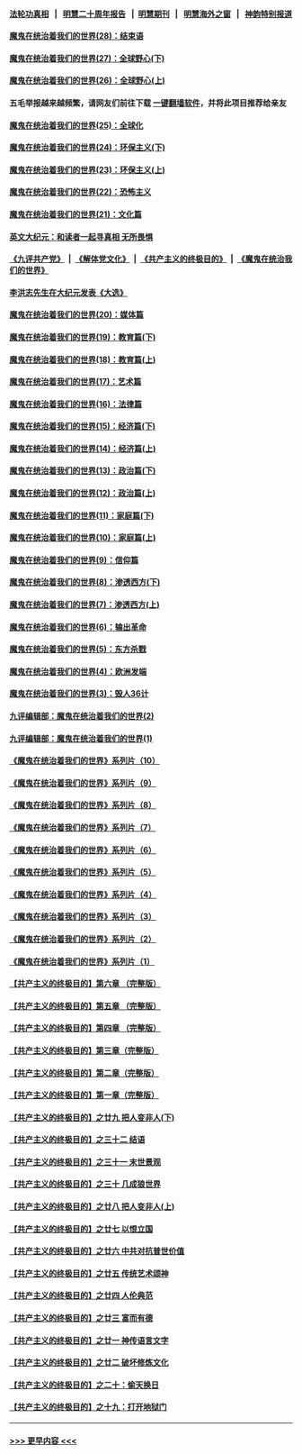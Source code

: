 #### [法轮功真相](https://github.com/gfw-breaker/truth/blob/master/README.md?t=0) &nbsp;&nbsp;|&nbsp;&nbsp; [明慧二十周年报告](https://github.com/gfw-breaker/mh-reports/blob/master/README.md?t=0) &nbsp;&nbsp;|&nbsp;&nbsp;[明慧期刊](https://github.com/gfw-breaker/mh-qikan) &nbsp;&nbsp;|&nbsp;&nbsp; [明慧海外之窗](https://github.com/gfw-breaker/mh-news/blob/master/README.md?t=0) &nbsp;&nbsp;|&nbsp;&nbsp; [神韵特别报道](https://github.com/gfw-breaker/mh-news/blob/master/shenyun.md?t=0)
#### [魔鬼在统治着我们的世界(28)：结束语](../pages/nsc422/n10936246.md?t=06230051) 
#### [魔鬼在统治着我们的世界(27)：全球野心(下)](../pages/nsc422/n10928319.md?t=06230051) 
#### [魔鬼在统治着我们的世界(26)：全球野心(上)](../pages/nsc422/n10900318.md?t=06230051) 
#### 五毛举报越来越频繁，请网友们前往下载 [一键翻墙软件](https://github.com/gfw-breaker/ssr-accounts)，并将此项目推荐给亲友
#### [魔鬼在统治着我们的世界(25)：全球化](../pages/nsc422/n10788205.md?t=06230051) 
#### [魔鬼在统治着我们的世界(24)：环保主义(下)](../pages/nsc422/n10695307.md?t=06230051) 
#### [魔鬼在统治着我们的世界(23)：环保主义(上)](../pages/nsc422/n10688613.md?t=06230051) 
#### [魔鬼在统治着我们的世界(22)：恐怖主义](../pages/nsc422/n10614727.md?t=06230051) 
#### [魔鬼在统治着我们的世界(21)：文化篇](../pages/nsc422/n10597706.md?t=06230051) 
#### [英文大纪元：和读者一起寻真相 无所畏惧](../pages/nsc422/n12542027.md?t=06230051) 
#### [《九评共产党》](https://github.com/begood0513/9ping.md/blob/master/README.md) &nbsp;|&nbsp; [《解体党文化》](../../../../jtdwh.md/blob/master/README.md)  &nbsp;|&nbsp; [《共产主义的终极目的》](../../../../gczydzjmd.md/blob/master/README.md) &nbsp;|&nbsp; [《魔鬼在统治我们的世界》](../../../../mgztzwmdsj.md/blob/master/README.md) 
#### [李洪志先生在大纪元发表《大选》](../pages/nsc422/n12534746.md?t=06230051) 
#### [魔鬼在统治着我们的世界(20)：媒体篇](../pages/nsc422/n10586579.md?t=06230051) 
#### [魔鬼在统治着我们的世界(19)：教育篇(下)](../pages/nsc422/n10564808.md?t=06230051) 
#### [魔鬼在统治着我们的世界(18)：教育篇(上)](../pages/nsc422/n10526970.md?t=06230051) 
#### [魔鬼在统治着我们的世界(17)：艺术篇](../pages/nsc422/n10499093.md?t=06230051) 
#### [魔鬼在统治着我们的世界(16)：法律篇](../pages/nsc422/n10485969.md?t=06230051) 
#### [魔鬼在统治着我们的世界(15)：经济篇(下)](../pages/nsc422/n10469975.md?t=06230051) 
#### [魔鬼在统治着我们的世界(14)：经济篇(上)](../pages/nsc422/n10457370.md?t=06230051) 
#### [魔鬼在统治着我们的世界(13)：政治篇(下)](../pages/nsc422/n10448270.md?t=06230051) 
#### [魔鬼在统治着我们的世界(12)：政治篇(上)](../pages/nsc422/n10444576.md?t=06230051) 
#### [魔鬼在统治着我们的世界(11)：家庭篇(下)](../pages/nsc422/n10440961.md?t=06230051) 
#### [魔鬼在统治着我们的世界(10)：家庭篇(上)](../pages/nsc422/n10435448.md?t=06230051) 
#### [魔鬼在统治着我们的世界(9)：信仰篇](../pages/nsc422/n10432159.md?t=06230051) 
#### [魔鬼在统治着我们的世界(8)：渗透西方(下)](../pages/nsc422/n10429603.md?t=06230051) 
#### [魔鬼在统治着我们的世界(7)：渗透西方(上)](../pages/nsc422/n10426013.md?t=06230051) 
#### [魔鬼在统治着我们的世界(6)：输出革命](../pages/nsc422/n10421536.md?t=06230051) 
#### [魔鬼在统治着我们的世界(5)：东方杀戮](../pages/nsc422/n10417707.md?t=06230051) 
#### [魔鬼在统治着我们的世界(4)：欧洲发端](../pages/nsc422/n10414890.md?t=06230051) 
#### [魔鬼在统治着我们的世界(3)：毁人36计](../pages/nsc422/n10411583.md?t=06230051) 
#### [九评编辑部：魔鬼在统治着我们的世界(2)](../pages/nsc422/n10410036.md?t=06230051) 
#### [九评编辑部：魔鬼在统治着我们的世界(1)](../pages/nsc422/n10406825.md?t=06230051) 
#### [《魔鬼在统治着我们的世界》系列片（10）](../pages/nsc422/n12292670.md?t=06230051) 
#### [《魔鬼在统治着我们的世界》系列片（9）](../pages/nsc422/n12290859.md?t=06230051) 
#### [《魔鬼在统治着我们的世界》系列片（8）](../pages/nsc422/n12287445.md?t=06230051) 
#### [《魔鬼在统治着我们的世界》系列片（7）](../pages/nsc422/n12283425.md?t=06230051) 
#### [《魔鬼在统治着我们的世界》系列片（6）](../pages/nsc422/n12282314.md?t=06230051) 
#### [《魔鬼在统治着我们的世界》系列片（5）](../pages/nsc422/n12281419.md?t=06230051) 
#### [《魔鬼在统治着我们的世界》系列片（4）](../pages/nsc422/n12274024.md?t=06230051) 
#### [《魔鬼在统治着我们的世界》系列片（3）](../pages/nsc422/n12271322.md?t=06230051) 
#### [《魔鬼在统治着我们的世界》系列片（2）](../pages/nsc422/n12269049.md?t=06230051) 
#### [《魔鬼在统治着我们的世界》系列片（1）](../pages/nsc422/n12267575.md?t=06230051) 
#### [【共产主义的终极目的】第六章 （完整版）](../pages/nsc422/n11428913.md?t=06230051) 
#### [【共产主义的终极目的】第五章 （完整版）](../pages/nsc422/n11428912.md?t=06230051) 
#### [【共产主义的终极目的】第四章 （完整版）](../pages/nsc422/n11428907.md?t=06230051) 
#### [【共产主义的终极目的】第三章（完整版）](../pages/nsc422/n11428848.md?t=06230051) 
#### [【共产主义的终极目的】第二章（完整版）](../pages/nsc422/n11428831.md?t=06230051) 
#### [【共产主义的终极目的】第一章（完整版）](../pages/nsc422/n11417651.md?t=06230051) 
#### [【共产主义的终极目的】之廿九 把人变非人(下)](../pages/nsc422/n11344140.md?t=06230051) 
#### [【共产主义的终极目的】之三十二 结语](../pages/nsc422/n11360535.md?t=06230051) 
#### [【共产主义的终极目的】之三十一 末世景观](../pages/nsc422/n11351129.md?t=06230051) 
#### [【共产主义的终极目的】之三十 几成狼世界](../pages/nsc422/n11348280.md?t=06230051) 
#### [【共产主义的终极目的】之廿八 把人变非人(上)](../pages/nsc422/n11340492.md?t=06230051) 
#### [【共产主义的终极目的】之廿七 以恨立国](../pages/nsc422/n11336944.md?t=06230051) 
#### [【共产主义的终极目的】之廿六 中共对抗普世价值](../pages/nsc422/n11324785.md?t=06230051) 
#### [【共产主义的终极目的】之廿五 传统艺术颂神](../pages/nsc422/n11296396.md?t=06230051) 
#### [【共产主义的终极目的】之廿四 人伦典范](../pages/nsc422/n11296397.md?t=06230051) 
#### [【共产主义的终极目的】之廿三 富而有德](../pages/nsc422/n11283598.md?t=06230051) 
#### [【共产主义的终极目的】之廿一 神传语言文字](../pages/nsc422/n11263265.md?t=06230051) 
#### [【共产主义的终极目的】之廿二 破坏修炼文化](../pages/nsc422/n11245728.md?t=06230051) 
#### [【共产主义的终极目的】之二十：偷天换日](../pages/nsc422/n11238846.md?t=06230051) 
#### [【共产主义的终极目的】之十九：打开地狱门](../pages/nsc422/n11206376.md?t=06230051) 

----
#### [ >>> 更早内容 <<< ](../indexes/nsc422-earlier.md)
